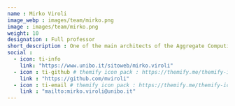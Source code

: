 ```yaml
---
name : Mirko Viroli
image_webp : images/team/mirko.png
image : images/team/mirko.png
weight: 10
designation : Full professor
short_description : One of the main architects of the Aggregate Computing paradigm, his main focus is around programming models/languages, software engineering, and connection with distributed artificial intelligence
social :
  - icon: ti-info
    link: "https://www.unibo.it/sitoweb/mirko.viroli"
  - icon : ti-github # themify icon pack : https://themify.me/themify-icons
    link : "https://github.com/mviroli"
  - icon : ti-email # themify icon pack : https://themify.me/themify-icons
    link : "mailto:mirko.viroli@unibo.it"
---
```


